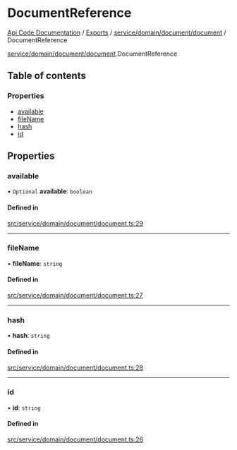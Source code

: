 # DocumentReference
 
[Api Code Documentation](../README.md) / [Exports](../modules.md) / [service/domain/document/document](../modules/service_domain_document_document.md) / DocumentReference

[service/domain/document/document](../modules/service_domain_document_document.md).DocumentReference

## Table of contents

### Properties

- [available](service_domain_document_document.DocumentReference.md#available)
- [fileName](service_domain_document_document.DocumentReference.md#filename)
- [hash](service_domain_document_document.DocumentReference.md#hash)
- [id](service_domain_document_document.DocumentReference.md#id)

## Properties

### available

• `Optional` **available**: `boolean`

#### Defined in

[src/service/domain/document/document.ts:29](https://github.com/openkfw/TruBudget/blob/d07ad94/api/src/service/domain/document/document.ts#L29)

___

### fileName

• **fileName**: `string`

#### Defined in

[src/service/domain/document/document.ts:27](https://github.com/openkfw/TruBudget/blob/d07ad94/api/src/service/domain/document/document.ts#L27)

___

### hash

• **hash**: `string`

#### Defined in

[src/service/domain/document/document.ts:28](https://github.com/openkfw/TruBudget/blob/d07ad94/api/src/service/domain/document/document.ts#L28)

___

### id

• **id**: `string`

#### Defined in

[src/service/domain/document/document.ts:26](https://github.com/openkfw/TruBudget/blob/d07ad94/api/src/service/domain/document/document.ts#L26)
